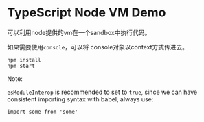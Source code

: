 TypeScript Node VM Demo
===========================

可以利用node提供的vm在一个sandbox中执行代码。

如果需要使用`console`，可以将 console对象以context方式传进去。

```
npm install
npm start
```

Note:

`esModuleInterop` is recommended to set to `true`,
since we can have consistent importing syntax with babel,
always use:

```
import some from 'some'
```

